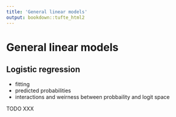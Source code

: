 ```yaml
---
title: 'General linear models'
output: bookdown::tufte_html2
---
```

  



# General linear models


## Logistic regression

- fitting
- predicted probabilities
- interactions and weirness between probbaility and logit space

TODO XXX


